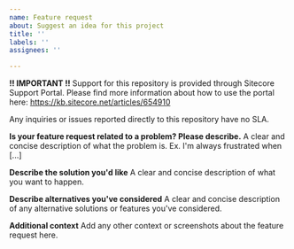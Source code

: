 ```yaml
---
name: Feature request
about: Suggest an idea for this project
title: ''
labels: ''
assignees: ''

---
```


**!! IMPORTANT !!**
Support for this repository is provided through Sitecore Support Portal. Please find more information about how to use the portal here: https://kb.sitecore.net/articles/654910

Any inquiries or issues reported directly to this repository have no SLA.

**Is your feature request related to a problem? Please describe.**
A clear and concise description of what the problem is. Ex. I'm always frustrated when [...]

**Describe the solution you'd like**
A clear and concise description of what you want to happen.

**Describe alternatives you've considered**
A clear and concise description of any alternative solutions or features you've considered.

**Additional context**
Add any other context or screenshots about the feature request here.
